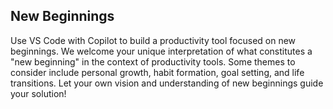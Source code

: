 ## New Beginnings
Use VS Code with Copilot to build a productivity tool focused on new beginnings.
We welcome your unique interpretation of what constitutes a "new beginning" in the context of productivity tools. Some themes to consider include personal growth, habit formation, goal setting, and life transitions.
Let your own vision and understanding of new beginnings guide your solution!

